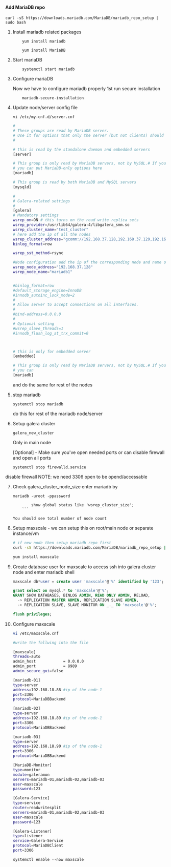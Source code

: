 #### Add MariaDB repo

```
curl -sS https://downloads.mariadb.com/MariaDB/mariadb_repo_setup | sudo bash
```

1. Install mariadb related packages

   ```
       yum install mariadb
   ```

   ```
       yum install MariaDB
   ```

2. Start mariaDB

   ```
       systemctl start mariadb
   ```

3. Configure mariaDB

   Now we have to configure mariadb properly 1st run secure installation

   ```
       mariadb-secure-installation
   ```

4. Update node/server config file

   ```
   vi /etc/my.cnf.d/server.cnf
   ```

   ```bash
   #
   # These groups are read by MariaDB server.
   # Use it for options that only the server (but not clients) should see
   #

   # this is read by the standalone daemon and embedded servers
   [server]

   # This group is only read by MariaDB servers, not by MySQL.# If you use the same .cnf file for MySQL and MariaDB,
   # you can put MariaDB-only options here
   [mariadb]

   # This group is read by both MariaDB and MySQL servers
   [mysqld]

   #
   # Galera-related settings
   #
   [galera]
   # Mandatory settings
   wsrep_on=ON # this turns on the read write replica sets
   wsrep_provider=/usr/lib64/galera-4/libgalera_smm.so
   wsrep_cluster_name="test_cluster"
   # here add the ip of all the nodes
   wsrep_cluster_address="gcomm://192.168.37.128,192.168.37.129,192.168.37.130"
   binlog_format=row

   wsrep_sst_method=rsync

   #Node configuration add the ip of the corresponding node and name of node i.e mariadb1, mariadb2 ..etc
   wsrep_node_address="192.168.37.128"
   wsrep_node_name="mariadb1"


   #binlog_format=row
   #default_storage_engine=InnoDB
   #innodb_autoinc_lock_mode=2
   #
   # Allow server to accept connections on all interfaces.
   #
   #bind-address=0.0.0.0
   #
   # Optional setting
   #wsrep_slave_threads=1
   #innodb_flush_log_at_trx_commit=0



   # this is only for embedded server
   [embedded]

   # This group is only read by MariaDB servers, not by MySQL.# If you use the same .cnf file for MySQL and MariaDB,
   # you can
   [mariadb]

   ```

   and do the same for rest of the nodes

5. stop mariadb

   ```
   systemctl stop mariadb
   ```

   do this for rest of the mariadb node/server

6. Setup galera cluster

   ```
   galera_new_cluster
   ```

   Only in main node

   [Optional] - Make sure you've open needed ports or can disable firewall and open all ports

   ```
   systemctl stop firewalld.service
   ```

disable firewall NOTE: we need 3306 open to be opend/accessable

7.  Check galera_cluster_node_size
    enter mariadb by

    ````
    mariadb -uroot -ppassword

            show global status like 'wsrep_cluster_size';
        ```

    You should see total number of node count
    ````

8.  Setup maxscale - we can setup this on root/main node or separate instance/vm

    ```bash
    # if new node then setup mariadb repo first
    curl -sS https://downloads.mariadb.com/MariaDB/mariadb_repo_setup | sudo bash

    yum install maxscale
    ```

9.  Create database user for maxscale to access
    ssh into galera cluster node and enter mariadb shell

    ```sql
    maxscale db*user = create user 'maxscale'@'%' identified by '123';

    grant select on mysql.* to 'maxscale'@'%';
    GRANT SHOW DATABASES, BINLOG ADMIN, READ ONLY ADMIN, RELOAD,
      -> REPLICATION MASTER ADMIN, REPLICATION SLAVE ADMIN,
      -> REPLICATION SLAVE, SLAVE MONITOR ON _._ TO 'maxscale'@'%';

    flush privileges;
    ```

10. Configure maxscale

    ```bash
    vi /etc/maxscale.cnf

    #write the follwing into the file

    [maxscale]
    threads=auto
    admin_host            = 0.0.0.0
    admin_port            = 8989
    admin_secure_gui=false

    [mariadb-01]
    type=server
    address=192.168.18.88 #ip of the node-1
    port=3306
    protocol=MariaDBBackend

    [mariadb-02]
    type=server
    address=192.168.18.89 #ip of the node-1
    port=3306
    protocol=MariaDBBackend

    [mariadb-03]
    type=server
    address=192.168.18.90 #ip of the node-1
    port=3306
    protocol=MariaDBBackend

    [MariaDB-Monitor]
    type=monitor
    module=galeramon
    servers=mariadb-01,mariadb-02,mariadb-03
    user=maxscale
    password=123

    [Galera-Service]
    type=service
    router=readwritesplit
    servers=mariadb-01,mariadb-02,mariadb-03
    user=maxscale
    password=123

    [Galera-Listener]
    type=listener
    service=Galera-Service
    protocol=MariaDBClient
    port=3306
    ```

    ```
    systemctl enable --now maxscale
    ```
